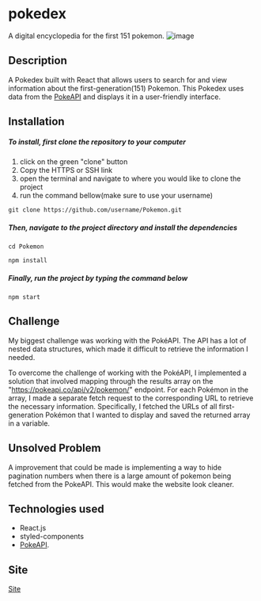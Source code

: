 # pokedex
A digital encyclopedia for the first 151 pokemon.
![image](https://user-images.githubusercontent.com/108766758/223137078-71e2854b-54ad-44ed-b84a-1d7a1021ac1b.png)


## Description
A Pokedex built with React that allows users to search for and view information about the first-generation(151) Pokemon. This Pokedex uses data from the [PokeAPI](https://pokeapi.co/) and displays it in a user-friendly interface.

## Installation
##### To install, first clone the repository to your computer
1. click on the green "clone" button
2. Copy the HTTPS or SSH link
3. open the terminal and navigate to where you would like to clone the project
4. run the command bellow(make sure to use your username)
```
git clone https://github.com/username/Pokemon.git
```    
##### Then, navigate to the project directory and install the dependencies
```
cd Pokemon
```
```
npm install
```

##### Finally, run the project by typing the command below
    npm start
    
## Challenge
My biggest challenge was working with the PokéAPI. The API has a lot of nested data structures, which made it difficult to retrieve the information I  needed. 

To overcome the challenge of working with the PokéAPI, I implemented a solution that involved mapping through the results array on the "https://pokeapi.co/api/v2/pokemon/" endpoint. For each Pokémon in the array, I made a separate fetch request to the corresponding URL to retrieve the necessary information. Specifically, I fetched the URLs of all first-generation Pokémon that I wanted to display and saved the returned array in a variable. 

## Unsolved Problem
A improvement that could be made is implementing a way to hide pagination numbers when there is a large amount of pokemon being fetched from the PokeAPI. This would make the website look cleaner.

## Technologies used  
+ React.js
+ styled-components 
+ [PokeAPI](https://pokeapi.co/).

## Site
[Site](https://pokelibrary.netlify.app/)
